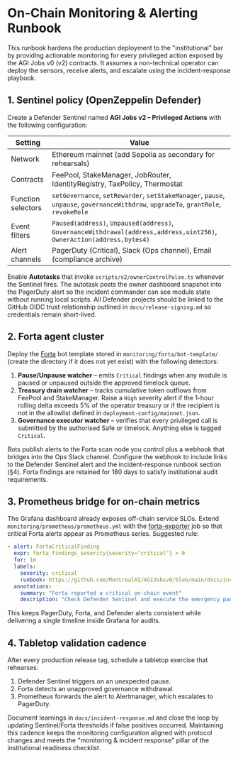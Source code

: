 # On-Chain Monitoring & Alerting Runbook

This runbook hardens the production deployment to the "institutional" bar by
providing actionable monitoring for every privileged action exposed by the AGI
Jobs v0 (v2) contracts. It assumes a non-technical operator can deploy the
sensors, receive alerts, and escalate using the incident-response playbook.

## 1. Sentinel policy (OpenZeppelin Defender)

Create a Defender Sentinel named **AGI Jobs v2 – Privileged Actions** with the
following configuration:

| Setting | Value |
| --- | --- |
| Network | Ethereum mainnet (add Sepolia as secondary for rehearsals) |
| Contracts | FeePool, StakeManager, JobRouter, IdentityRegistry, TaxPolicy, Thermostat |
| Function selectors | `setGovernance`, `setRewarder`, `setStakeManager`, `pause`, `unpause`, `governanceWithdraw`, `upgradeTo`, `grantRole`, `revokeRole` |
| Event filters | `Paused(address)`, `Unpaused(address)`, `GovernanceWithdrawal(address,address,uint256)`, `OwnerAction(address,bytes4)` |
| Alert channels | PagerDuty (Critical), Slack (Ops channel), Email (compliance archive) |

Enable **Autotasks** that invoke `scripts/v2/ownerControlPulse.ts` whenever the
Sentinel fires. The autotask posts the owner dashboard snapshot into the PagerDuty
alert so the incident commander can see module state without running local scripts.
All Defender projects should be linked to the GitHub OIDC trust relationship
outlined in `docs/release-signing.md` so credentials remain short-lived.

## 2. Forta agent cluster

Deploy the [Forta](https://forta.org) bot template stored in
`monitoring/forta/bot-template/` (create the directory if it does not yet exist)
with the following detectors:

1. **Pause/Unpause watcher** – emits `Critical` findings when any module is
   paused or unpaused outside the approved timelock queue.
2. **Treasury drain watcher** – tracks cumulative token outflows from FeePool and
   StakeManager. Raise a `High` severity alert if the 1-hour rolling delta exceeds
   5% of the operator treasury or if the recipient is not in the allowlist defined
   in `deployment-config/mainnet.json`.
3. **Governance executor watcher** – verifies that every privileged call is
   submitted by the authorised Safe or timelock. Anything else is tagged `Critical`.

Bots publish alerts to the Forta scan node you control plus a webhook that bridges
into the Ops Slack channel. Configure the webhook to include links to the Defender
Sentinel alert and the incident-response runbook section (§4). Forta findings are
retained for 180 days to satisfy institutional audit requirements.

## 3. Prometheus bridge for on-chain metrics

The Grafana dashboard already exposes off-chain service SLOs. Extend
`monitoring/prometheus/prometheus.yml` with the [forta-exporter](https://github.com/forta-network/forta-node/tree/master/exporter)
job so that critical Forta alerts appear as Prometheus series. Suggested rule:

```yaml
- alert: FortaCriticalFinding
  expr: forta_findings_severity{severity="critical"} > 0
  for: 1m
  labels:
    severity: critical
    runbook: https://github.com/MontrealAI/AGIJobsv0/blob/main/docs/incident-response.md
  annotations:
    summary: "Forta reported a critical on-chain event"
    description: "Check Defender Sentinel and execute the emergency pause procedure."
```

This keeps PagerDuty, Forta, and Defender alerts consistent while delivering a
single timeline inside Grafana for audits.

## 4. Tabletop validation cadence

After every production release tag, schedule a tabletop exercise that rehearses:

1. Defender Sentinel triggers on an unexpected pause.
2. Forta detects an unapproved governance withdrawal.
3. Prometheus forwards the alert to Alertmanager, which escalates to PagerDuty.

Document learnings in `docs/incident-response.md` and close the loop by updating
Sentinel/Forta thresholds if false positives occurred. Maintaining this cadence
keeps the monitoring configuration aligned with protocol changes and meets the
"monitoring & incident response" pillar of the institutional readiness checklist.
